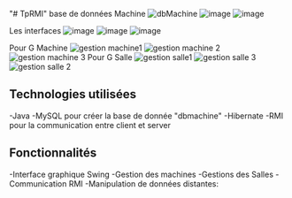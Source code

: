 "# TpRMI" 
base de données Machine
![dbMachine](https://github.com/AminaLagnidi/TpRMI/assets/146132357/ef56506d-29cc-4496-bc0d-5d6dc6929203)
![image](https://github.com/AminaLagnidi/TpRMI/assets/146132357/6cab1bec-1bd7-4e34-ae8c-a92ac2859f28)
![image](https://github.com/AminaLagnidi/TpRMI/assets/146132357/826b35d2-3929-46cb-8962-87841c232d4d)

Les interfaces
![image](https://github.com/AminaLagnidi/TpRMI/assets/146132357/3ff49cb1-2047-4192-8414-1b8f4ddee9ac)
![image](https://github.com/AminaLagnidi/TpRMI/assets/146132357/3547fd3d-26f5-49af-866a-921614b2ac3e)
![image](https://github.com/AminaLagnidi/TpRMI/assets/146132357/9444d46d-f72a-49d6-b794-860040dce969)

Pour G Machine
![gestion machine1](https://github.com/AminaLagnidi/TpRMI/assets/146132357/73cb79e8-e252-4d27-b1d1-532ed7dfc58e)
![gestion machine 2](https://github.com/AminaLagnidi/TpRMI/assets/146132357/ee8d36eb-24fc-464d-9217-4bf16181e471)
![gestion machine 3](https://github.com/AminaLagnidi/TpRMI/assets/146132357/a075c49a-f772-48a8-99c8-9ee8b84dfa60)
Pour G Salle
![gestion salle1](https://github.com/AminaLagnidi/TpRMI/assets/146132357/a8a395a6-9fd0-4660-bada-40c4ce5dde6a)
![gestion salle 3](https://github.com/AminaLagnidi/TpRMI/assets/146132357/38b2bdfd-91bf-46b8-9f46-1f8c9c1455c2)
![gestion salle 2](https://github.com/AminaLagnidi/TpRMI/assets/146132357/290a81a5-961d-45bf-b0ea-d7120641c1f7)
## Technologies utilisées
-Java
-MySQL pour créer la base de donnée "dbmachine"
-Hibernate 
-RMI pour la communication entre client et server
## Fonctionnalités
-Interface graphique Swing
-Gestion des machines
-Gestions des Salles
-Communication RMI
-Manipulation de données distantes:
